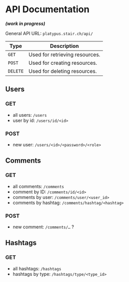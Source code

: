 # API Documentation

***(work in progress)***

General API URL: `platypus.stair.ch/api/`

| Type | Description |
|------|--------------|
| `GET` | Used for retrieving resources. |
| `POST` | Used for creating resources. |
| `DELETE` | Used for deleting resources. |

## Users

### GET

- all users: `/users`
- user by id: `/users/id/<id>`

### POST

- new user: `/users/<id>/<password>/<role>`

## Comments

### GET

- all comments: `/comments`
- comment by ID: `/comments/id/<id>`
- comments by user: `/comments/user/<user_id>`
- comments by hashtag: `/comments/hashtag/<hashtag>`

### POST

- new comment: `/comments/…` ?

## Hashtags

### GET

- all hashtags: `/hashtags`
- hashtags by type: `/hashtags/type/<type_id>`

